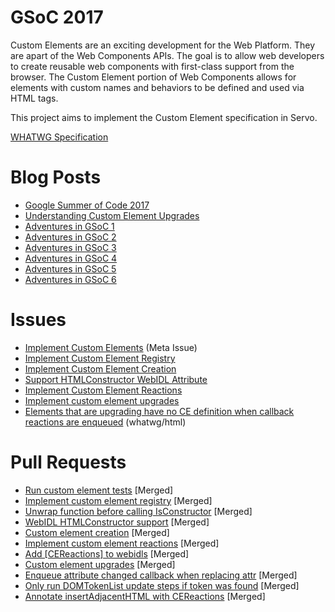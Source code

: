 # GSoC 2017

Custom Elements are an exciting development for the Web Platform. They are apart of the Web Components APIs. The goal is to allow web developers to create reusable web components with first-class support from the browser. The Custom Element portion of Web Components allows for elements with custom names and behaviors to be defined and used via HTML tags.

This project aims to implement the Custom Element specification in Servo.

[WHATWG Specification](https://html.spec.whatwg.org/multipage/#custom-elements)

# Blog Posts
 * [Google Summer of Code 2017](https://cbrewster.github.io/2017/05/04/google-summer-of-code/)
 * [Understanding Custom Element Upgrades](https://cbrewster.github.io/2017/06/08/custom-element-upgrades/)
 * [Adventures in GSoC 1](https://cbrewster.github.io/2017/06/12/adventures-in-gsoc-1/)
 * [Adventures in GSoC 2](https://cbrewster.github.io/2017/06/19/adventures-in-gsoc-2/)
 * [Adventures in GSoC 3](https://cbrewster.github.io/2017/07/07/adventures-in-gsoc-3/)
 * [Adventures in GSoC 4](https://cbrewster.github.io/2017/07/18/adventures-in-gsoc-4/)
 * [Adventures in GSoC 5](https://cbrewster.github.io/2017/08/07/adventures-in-gsoc-5/)
 * [Adventures in GSoC 6](https://cbrewster.github.io/2017/08/23/adventures-in-gsoc-6/)

# Issues
 * [Implement Custom Elements](https://github.com/servo/servo/issues/9372) (Meta Issue)
 * [Implement Custom Element Registry](https://github.com/servo/servo/issues/16753)
 * [Implement Custom Element Creation](https://github.com/servo/servo/issues/17191)
 * [Support HTMLConstructor WebIDL Attribute](https://github.com/servo/servo/issues/17194)
 * [Implement Custom Element Reactions](https://github.com/servo/servo/issues/17433)
 * [Implement custom element upgrades](https://github.com/servo/servo/issues/17772)
 * [Elements that are upgrading have no CE definition when callback reactions are enqueued](https://github.com/whatwg/html/issues/2876) (whatwg/html)

# Pull Requests
 * [Run custom element tests](https://github.com/servo/servo/pull/17101) [Merged]
 * [Implement custom element registry](https://github.com/servo/servo/pull/17112) [Merged]
 * [Unwrap function before calling IsConstructor](https://github.com/servo/servo/pull/17250) [Merged]
 * [WebIDL HTMLConstructor support](https://github.com/servo/servo/pull/17224) [Merged]
 * [Custom element creation](https://github.com/servo/servo/pull/17381) [Merged]
 * [Implement custom element reactions](https://github.com/servo/servo/pull/17614) [Merged]
 * [Add [CEReactions] to webidls](https://github.com/servo/servo/pull/17761) [Merged]
 * [Custom element upgrades](https://github.com/servo/servo/pull/17935) [Merged]
 * [Enqueue attribute changed callback when replacing attr](https://github.com/servo/servo/pull/18074) [Merged]
 * [Only run DOMTokenList update steps if token was found](https://github.com/servo/servo/pull/18092) [Merged]
 * [Annotate insertAdjacentHTML with CEReactions](https://github.com/servo/servo/pull/18146) [Merged]

